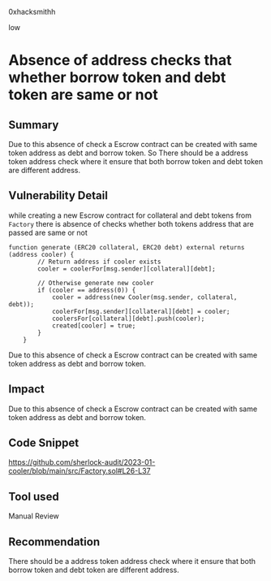 0xhacksmithh

low

# Absence of address checks that whether borrow token and debt token are same or not

## Summary
Due to this absence  of check a Escrow contract can be created with same token address as debt and borrow token. So
There should be a address token address check where it ensure that both borrow token and debt token are different address.

## Vulnerability Detail
while creating a new Escrow contract for collateral and debt tokens from ```Factory``` there is absence of checks whether both tokens address that are passed are same or not
```solidity
function generate (ERC20 collateral, ERC20 debt) external returns (address cooler) {
        // Return address if cooler exists
        cooler = coolerFor[msg.sender][collateral][debt];

        // Otherwise generate new cooler
        if (cooler == address(0)) {
            cooler = address(new Cooler(msg.sender, collateral, debt));
            coolerFor[msg.sender][collateral][debt] = cooler;
            coolersFor[collateral][debt].push(cooler);
            created[cooler] = true;
        }
    }
```
Due to this absence  of check a Escrow contract can be created with same token address as debt and borrow token.

## Impact
Due to this absence  of check a Escrow contract can be created with same token address as debt and borrow token.

## Code Snippet
https://github.com/sherlock-audit/2023-01-cooler/blob/main/src/Factory.sol#L26-L37

## Tool used

Manual Review

## Recommendation
There should be a address token address check where it ensure that both borrow token and debt token are different address.